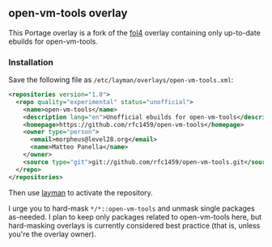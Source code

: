 open-vm-tools overlay
---------------------

This Portage overlay is a fork of the [fol4][] overlay containing only
up-to-date ebuilds for open-vm-tools.

### Installation

Save the following file as `/etc/layman/overlays/open-vm-tools.xml`:

```xml
<repositories version="1.0">
  <repo quality="experimental" status="unofficial">
    <name>open-vm-tools</name>
    <description lang="en">Unofficial ebuilds for open-vm-tools</description>
    <homepage>https://github.com/rfc1459/open-vm-tools</homepage>
    <owner type="person">
      <email>morpheus@level28.org</email>
      <name>Matteo Panella</name>
    </owner>
    <source type="git">git://github.com/rfc1459/open-vm-tools.git</source>
  </repo>
</repositories>
```

Then use [layman][] to activate the repository.

I urge you to hard-mask `*/*::open-vm-tools` and unmask single packages
as-needed. I plan to keep only packages related to open-vm-tools here, but
hard-masking overlays is currently considered best practice (that is, unless
you're the overlay owner).


[fol4]: https://github.com/madsl/fol4
[layman]: http://wiki.gentoo.org/wiki/Layman
